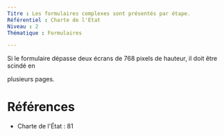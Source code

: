 ```yaml
---
Titre : Les formulaires complexes sont présentés par étape.
Référentiel : Charte de l'État
Niveau : 2
Thématique : Formulaires

---
```

Si le formulaire dépasse deux écrans de 768 pixels de hauteur, il doit être scindé en

plusieurs pages.

# Références

*   Charte de l'État : 81